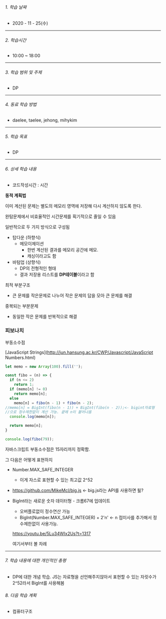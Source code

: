 

###### 1. 학습 날짜

- 2020 - 11 - 25(수)

---

###### 2. 학습시간

- 10:00 ~ 18:00

---

###### 3. 학습 범위 및 주제

- DP

---

###### 4. 동료 학습 방법 

- daelee, taelee, jehong, mihykim

---

###### 5. 학습 목표 

- DP

---

###### 6. 상세 학습 내용

- 코드작성시간 :  시간

**동적 계획법**

이미 계산된 문제는 별도의 메모리 영역에 저장해 다시 계산하지 않도록 한다.

완탐문제에서 비효율적인 시간문제를 획기적으로 줄일 수 있음

일반적으로 두 가지 방식으로 구성됨

- 탑다운 (하향식)
  - 메모이제이션
    - 한번 계산된 결과를 메모리 공간에 메모.
    - 캐싱이라고도 함
- 바텀업 (상향식)
  - DP의 전형적인 형태
  - 결과 저장용 리스트를  **DP테이블**이라고 함

최적 부분구조

- 큰 문제를 작은문제로 나누어 작은 문제의 답을 모아 큰 문제를 해결

중복되는 부분문제

- 동일한 작은 문제를 반복적으로 해결

### 피보나치

부동소수점

[JavaScript Strings](http://jun.hansung.ac.kr/CWP/Javascript/JavaScript Numbers.html)

```jsx
let memo = new Array(100).fill('');

const fibo = (n) => {
  if (n <= 2)
    return 1;
  if (memo[n] != 0)
    return memo[n];
  else
    memo[n] = fibo(n - 1) + fibo(n - 2);
//memo[n] = BigInt(fibo(n - 1)) + BigInt(fibo(n - 2));<- bigint자료형
//으로 정수제한없이 계산 가능. 끝에 n이 붙어나옴
  console.log(memo[n]);

  return memo[n];
}

console.log(fibo(79));
```

자바스크립트 부동소수점은 15자리까지 정확함.

그 다음은 어떻게 표현하지

- Number.MAX_SAFE_INTEGER

  - 이게 자스로 표현할 수 있는 최고값 2^52

- https://github.com/MikeMcl/big.js ← big.js라는 API를 사용하면 됢?

- BigInt라는 새로운 숫자 데이터형  - 크롬67에 업데이트

  - 오버플로없이 정수연산 가능
  - BigInt(Number.MAX_SAFE_INTEGER) + 2'n' ← n 접미사를 추가해서 정수제한없이 사용가능.

  https://youtu.be/5Lu34WIx2Us?t=1317

  여기서부터 볼 차례

---

###### 7. 학습 내용에 대한 개인적인 총평

- DP에 대한 개념 학습. JS는 자료형을 선언해주지않아서 표현할 수 있는 자릿수가 2^52라서 BigInt를 사용해봄

###### 8. 다음 학습 계획

- 컴퓨터구조


